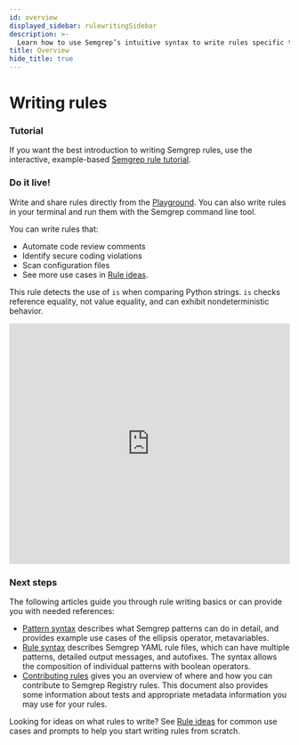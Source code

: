 ```yaml
---
id: overview
displayed_sidebar: rulewritingSidebar
description: >-
  Learn how to use Semgrep’s intuitive syntax to write rules specific to your codebase. You can write and share rules directly from your browser using the Semgrep Playground, or write rules in your terminal and run them on the command line.
title: Overview
hide_title: true
---
```


# Writing rules

### Tutorial

If you want the best introduction to writing Semgrep rules, use the interactive, example-based [Semgrep rule tutorial](https://semgrep.dev/learn).

### Do it live!

Write and share rules directly from the [Playground](https://semgrep.dev/editor). You can also write rules in your terminal and run them with the Semgrep command line tool.

You can write rules that:

- Automate code review comments
- Identify secure coding violations
- Scan configuration files
- See more use cases in [Rule ideas](rule-ideas.md).

This rule detects the use of `is` when comparing Python strings. `is` checks reference equality, not value equality, and can exhibit nondeterministic behavior.

<iframe title="Semgrep example Python is comparison" src="https://semgrep.dev/embed/editor?snippet=Ppde" width="100%" height="432px" frameBorder="0"></iframe>

### Next steps

The following articles guide you through rule writing basics or can provide you with needed references:

- [Pattern syntax](/writing-rules/pattern-syntax/) describes what Semgrep patterns can do in detail, and provides example use cases of the ellipsis operator, metavariables.
- [Rule syntax](rule-syntax.md) describes Semgrep YAML rule files, which can have multiple patterns, detailed output messages, and autofixes. The syntax allows the composition of individual patterns with boolean operators.
- [Contributing rules](/contributing/contributing-to-semgrep-rules-repository/) gives you an overview of where and how you can contribute to Semgrep Registry rules. This document also provides some information about tests and appropriate metadata information you may use for your rules.

Looking for ideas on what rules to write? See [Rule ideas](/writing-rules/rule-ideas/) for common use cases and prompts to help you start writing rules from scratch.
